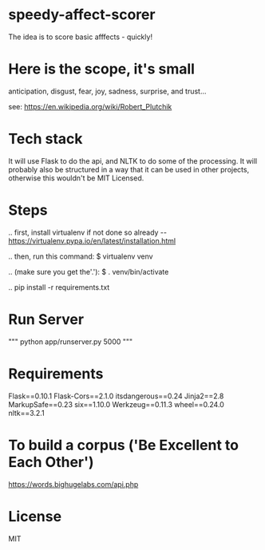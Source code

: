 # speedy-affect-scorer
The idea is to score basic afffects - quickly!

# Here is the scope, it's small
anticipation,
disgust,
fear,
joy,
sadness,
surprise,
and trust...

see: https://en.wikipedia.org/wiki/Robert_Plutchik

# Tech stack
It will use Flask to do the api, and NLTK to do some of the processing. It will probably also be structured in a way that it can be used in other projects, otherwise this wouldn't be MIT Licensed.


# Steps

.. first, install virtualenv if not done so already -- https://virtualenv.pypa.io/en/latest/installation.html

.. then, run this command: $ virtualenv venv

.. (make sure you get the'.'): $ . venv/bin/activate

.. pip install -r requirements.txt

# Run Server

"""
python app/runserver.py 5000
"""


# Requirements

Flask==0.10.1
Flask-Cors==2.1.0
itsdangerous==0.24
Jinja2==2.8
MarkupSafe==0.23
six==1.10.0
Werkzeug==0.11.3
wheel==0.24.0
nltk==3.2.1

# To build a corpus ('Be Excellent to Each Other')

https://words.bighugelabs.com/api.php

# License

MIT
